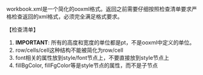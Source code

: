 workbook.xml是一个简化的ooxml格式。返回之前需要仔细按照检查清单要求严格检查返回的xml格式，必须完全满足格式要求。

【检查清单】
1. **IMPORTANT**: 所有的高度和宽度的单位都是pt，不是ooxml中定义的单位。
2. row/cells/cell这种结构不能被简化为row/cell
3. font相关的属性放到style/font节点上，不要直接放到style节点上
4. fillBgColor, fillFgColor等是style节点的属性，而不是子节点
